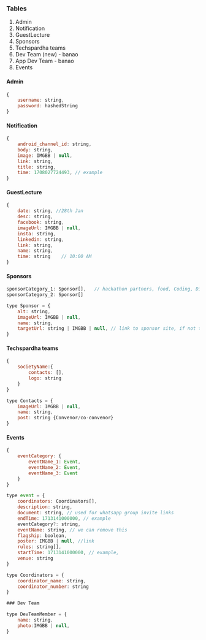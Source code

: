 ### Tables
1. Admin
2. Notification
3. GuestLecture
4. Sponsors
5. Techspardha teams
6. Dev Team (new) - banao
7. App Dev Team - banao
8. Events

#### Admin

```js
{
    username: string,
    password: hashedString
}
```

#### Notification

```js
{
    android_channel_id: string,
    body: string,
    image: IMGBB | null,
    link: string,
    title: string,
    time: 1708027724493, // example
}
```

#### GuestLecture

```js
{
    date: string, //28th Jan
    desc: string,
    facebook: string,
    imageUrl: IMGBB | null,
    insta: string,
    linkedin: string,
    link: string,
    name: string,
    time: string    // 10:00 AM
}
```

#### Sponsors

```js
sponsorCategory_1: Sponsor[],   // hackathon partners, food, Coding, Digital,Fashion, Internship and learning
sponsorCategory_2: Sponsor[]
```

```js
type Sponsor = {
    alt: string,
    imageUrl: IMGBB | null,
    name: string,
    targetUrl: string | IMGBB | null, // link to sponsor site, if not then image link
}
```

#### Techspardha teams

```js
{
    societyName:{
        contacts: [],
        logo: string
    }
}

type Contacts = {
    imageUrl: IMGBB | null,
    name: string,
    post: string {Convenor/co-convenor}
}
```

#### Events

```js
{
    eventCategory: {
        eventName_1: Event,
        eventName_2: Event,
        eventName_3: Event
    }
}

type event = {
    coordinators: Coordinators[],
    description: string,
    document: string, // used for whatsapp group invite links
    endTime: 1713141000000, // example
    eventCategory?: string,
    eventName: string, // we can remove this
    flagship: boolean,
    poster: IMGBB | null, //link
    rules: string[],
    startTime: 1713141000000, // example,
    venue: string
}

type Coordinators = {
    coordinator_name: string,
    coordinator_number: string
}

### Dev Team

type DevTeamMember = {
    name: string,
    photo:IMGBB | null,
}
```

